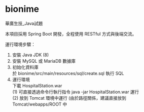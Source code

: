 # bionime
華廣生技_Java試題

本項目採用 Spring Boot 開發，全程使用 RESTful 方式與後端交流。

運行環境步驟：
1. 安裝 Java JDK (8)
2. 安裝 MySQL 或 MariaDB 數據庫
3. 初始化資料庫<br>
  於 bionime/src/main/resources/sql/create.sql 執行 SQL
4. 運行環境<br>
  下載 HospitalStation.war <br>
  (1) 可直接透過命令行執行指令 java -jar HospitalStation.war 運行<br>
  (2) 放到 Tomcat 環境中運行 (由於路徑關係，建議直接放到 Tomcat/webapps/ROOT 中
